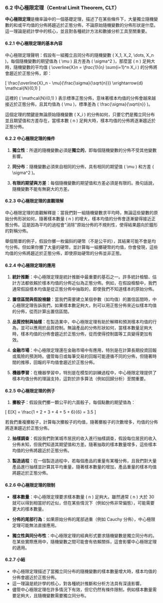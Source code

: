 ### 6.2 中心極限定理（Central Limit Theorem, CLT）

**中心極限定理**是機率論中的一個基礎定理，描述了在某些條件下，大量獨立隨機變數的和或平均值的分佈將趨近於正態分佈，不論原始隨機變數的分佈形狀是什麼。這一理論是統計學中的核心，並且對各種統計方法和數據分析工具至關重要。

#### 6.2.1 中心極限定理的基本內容

中心極限定理聲明：假設有一組獨立且同分布的隨機變數 \( X_1, X_2, \dots, X_n \)，每個隨機變數的期望值為 \( \mu \) 且方差為 \( \sigma^2 \)，那麼當 \( n \) 足夠大時，隨機變數的平均值 \( \overline{X}_n = \frac{1}{n} \sum_{i=1}^n X_i \) 的分佈將會趨近於正態分佈，即：

\[
\frac{\overline{X}_n - \mu}{\frac{\sigma}{\sqrt{n}}} \xrightarrow{d} \mathcal{N}(0,1)
\]

這裡的 \( \mathcal{N}(0,1) \) 表示標準正態分佈，意味著樣本均值的分佈會越來越接近於正態分佈，且其均值為 \( \mu \)，標準差為 \( \frac{\sigma}{\sqrt{n}} \)。

這個定理的關鍵是無論原始隨機變數 \( X_i \) 的分佈如何，只要它們是獨立同分布並且期望值和方差存在，當樣本數 \( n \) 足夠大時，樣本均值的分佈將逐漸趨近於正態分佈。

#### 6.2.2 中心極限定理的條件

1. **獨立性**：所選的隨機變數必須是**獨立的**，即每個隨機變數的分佈不受其他變數影響。
  
2. **同分布**：隨機變數必須來自相同的分佈，具有相同的期望值 \( \mu \) 和方差 \( \sigma^2 \)。
   
3. **有限的期望與方差**：每個隨機變數的期望值和方差必須是有限的。換句話說，隨機變數不能有無窮大的方差。

#### 6.2.3 中心極限定理的直觀理解

中心極限定理的直觀解釋是：當我們對一組隨機變數求平均時，無論這些變數的原始分佈形狀如何，隨著樣本數量 \( n \) 的增大，樣本均值的分佈會逐漸變得接近正態分佈。這是因為平均的過程會"消除"原始分佈的不規則性，使得結果趨向於鐘形的對稱分佈。

舉個簡單的例子，假設你擲一枚偏斜的硬幣（不是公平的），其結果可能不會是均勻分佈。但如果你擲了大量的硬幣，並計算每一組擲硬幣的均值，你會發現，這些均值的分佈將趨近於正態分佈，即使原始硬幣的分佈並非正態。

#### 6.2.4 中心極限定理的應用

1. **統計推斷**：中心極限定理是統計推斷中最重要的基石之一。許多統計檢驗、估計方法都依賴於樣本均值的分佈近似為正態分佈。例如，在假設檢驗中，我們通常假設樣本均值是從正態分佈中抽取的，即使我們不知道樣本的原始分佈。

2. **置信區間與假設檢驗**：當我們需要建立某個參數（如均值）的置信區間時，中心極限定理告訴我們，如果樣本數足夠大，則可以用正態分佈來近似樣本均值的分佈，從而計算出置信區間。

3. **品質控制與抽樣**：在製造業中，中心極限定理有助於解釋和預測樣本均值的行為，並可以應用於品質控制。無論產品的分佈形狀如何，當樣本數量足夠大時，樣本均值的分佈會趨近於正態分佈，從而使得控制圖等工具變得更加有效。

4. **金融市場**：中心極限定理還在金融市場中有應用，特別是在計算長期投資回報或風險的預測時。儘管每日或每筆交易的回報可能遵循不同的分佈，但隨著時間的推移，回報的平均值會趨近於正態分佈。

5. **機器學習**：在機器學習中，特別是在模型的訓練過程中，中心極限定理提供了樣本均值分佈的理論支持，這對於許多算法（例如回歸分析）至關重要。

#### 6.2.5 中心極限定理的例子

1. **擲骰子**：假設我們擲一顆公平的六面骰子，每個點數的期望值為：

\[
E[X] = \frac{1 + 2 + 3 + 4 + 5 + 6}{6} = 3.5
\]

若我們重複擲骰子，計算每次擲骰子的均值，隨著擲骰子的次數增多，均值的分佈將逐漸趨近於正態分佈。

2. **抽樣調查**：假設我們對某城市居民的收入進行抽樣調查，假設每位居民的收入分佈未知，但我們知道其期望值和方差。隨著抽取的樣本數量增多，這些樣本均值的分佈將趨近於正態分佈。

3. **製造過程**：在一個製造過程中，若每個產品的重量有某種分佈，且我們對大量產品進行抽樣並計算其平均重量，隨著樣本數量的增加，產品重量的樣本均值將趨近於正態分佈。

#### 6.2.6 中心極限定理的限制

- **樣本數量**：中心極限定理要求樣本數量 \( n \) 足夠大。雖然通常 \( n \) 大於 30 就可以得到相當好的近似，但在某些情況下（例如分佈非常偏態），可能需要更大的樣本數量。
  
- **分佈的尾部行為**：如果原始分佈的尾部過重（例如 Cauchy 分佈），中心極限定理可能無法直接應用。

- **獨立性與同分布性**：中心極限定理的經典形式要求隨機變數是獨立同分布的。在某些實際應用中，隨機變數之間可能會有依賴關係，這會影響中心極限定理的適用。

#### 6.2.7 小結

- 中心極限定理描述了當獨立同分布的隨機變數的樣本數量增大時，樣本均值的分佈會趨近於正態分佈。
- 這一理論是統計學的核心，對各種統計推斷和分析方法具有深遠影響。
- 儘管中心極限定理在許多情況下有效，但它仍然有條件限制，例如樣本數量需要足夠大，且隨機變數需要獨立同分布。